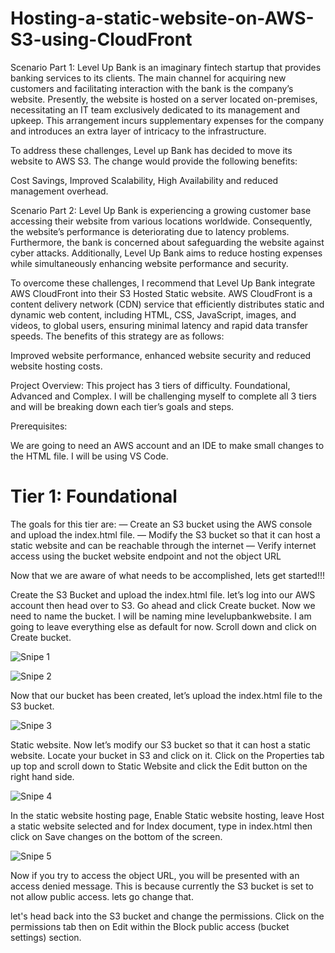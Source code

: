 # Hosting-a-static-website-on-AWS-S3-using-CloudFront

Scenario Part 1: Level Up Bank is an imaginary fintech startup that provides banking services to its clients. The main channel for acquiring new customers and facilitating interaction with the bank is the company’s website. Presently, the website is hosted on a server located on-premises, necessitating an IT team exclusively dedicated to its management and upkeep. This arrangement incurs supplementary expenses for the company and introduces an extra layer of intricacy to the infrastructure.

To address these challenges, Level up Bank has decided to move its website to AWS S3. The change would provide the following benefits:

Cost Savings, Improved Scalability, High Availability and reduced management overhead.

Scenario Part 2:
Level Up Bank is experiencing a growing customer base accessing their website from various locations worldwide. Consequently, the website’s performance is deteriorating due to latency problems. Furthermore, the bank is concerned about safeguarding the website against cyber attacks. Additionally, Level Up Bank aims to reduce hosting expenses while simultaneously enhancing website performance and security.

To overcome these challenges, I recommend that Level Up Bank integrate AWS CloudFront into their S3 Hosted Static website. AWS CloudFront is a content delivery network (CDN) service that efficiently distributes static and dynamic web content, including HTML, CSS, JavaScript, images, and videos, to global users, ensuring minimal latency and rapid data transfer speeds. The benefits of this strategy are as follows:

Improved website performance, enhanced website security and reduced website hosting costs.

Project Overview: This project has 3 tiers of difficulty. Foundational, Advanced and Complex. I will be challenging myself to complete all 3 tiers and will be breaking down each tier’s goals and steps.

Prerequisites:

We are going to need an AWS account and an IDE to make small changes to the HTML file. I will be using VS Code.

# Tier 1: Foundational

The goals for this tier are:
— Create an S3 bucket using the AWS console and upload the index.html file.
— Modify the S3 bucket so that it can host a static website and can be reachable through the internet
— Verify internet access using the bucket website endpoint and not the object URL

Now that we are aware of what needs to be accomplished, lets get started!!!

Create the S3 Bucket and upload the index.html file. let’s log into our AWS account then head over to S3. Go ahead and click Create bucket. Now we need to name the bucket. I will be naming mine levelupbankwebsite. I am going to leave everything else as default for now. Scroll down and click on Create bucket.

![Snipe 1](https://github.com/Mirahkeyz/Hosting-a-static-website-on-AWS-S3-using-CloudFront/assets/134533695/be3adc7e-dd75-4fde-97f4-86582e990d8f)

![Snipe 2](https://github.com/Mirahkeyz/Hosting-a-static-website-on-AWS-S3-using-CloudFront/assets/134533695/106dd5ab-fed4-43bb-a1bf-09ef170e0fee)

Now that our bucket has been created, let’s upload the index.html file to the S3 bucket.

![Snipe 3](https://github.com/Mirahkeyz/Hosting-a-static-website-on-AWS-S3-using-CloudFront/assets/134533695/bb63238d-80d6-4765-a604-0c6c1f8305ef)

Static website. Now let’s modify our S3 bucket so that it can host a static website. Locate your bucket in S3 and click on it. Click on the Properties tab up top and scroll down to Static Website and click the Edit button on the right hand side.

![Snipe 4](https://github.com/Mirahkeyz/Hosting-a-static-website-on-AWS-S3-using-CloudFront/assets/134533695/6699b06f-9ba7-4a4f-a073-19c3725c3d45)

In the static website hosting page, Enable Static website hosting, leave Host a static website selected and for Index document, type in index.html then click on Save changes on the bottom of the screen.

![Snipe 5](https://github.com/Mirahkeyz/Hosting-a-static-website-on-AWS-S3-using-CloudFront/assets/134533695/4722f9f5-4a1d-4446-8ac7-df483c360865)

Now if you try to access the object URL, you will be presented with an access denied message. This is because currently the S3 bucket is set to not allow public access. lets go change that.

let's head back into the S3 bucket and change the permissions. Click on the permissions tab then on Edit within the Block public access (bucket settings) section.


















